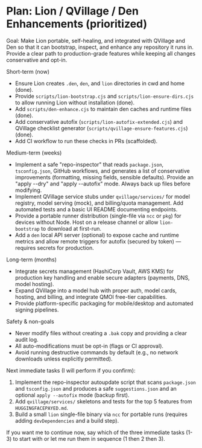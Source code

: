 # Plan: Lion / QVillage / Den Enhancements (prioritized)

Goal: Make Lion portable, self-healing, and integrated with QVillage and Den so that it can bootstrap, inspect, and enhance any repository it runs in. Provide a clear path to production-grade features while keeping all changes conservative and opt-in.

Short-term (now)
- Ensure Lion creates `.den`, `den`, and `lion` directories in cwd and home (done).
- Provide `scripts/lion-bootstrap.cjs` and `scripts/lion-ensure-dirs.cjs` to allow running Lion without installation (done).
- Add `scripts/den-enhance.cjs` to maintain den caches and runtime files (done).
- Add conservative autofix (`scripts/lion-autofix-extended.cjs`) and QVillage checklist generator (`scripts/qvillage-ensure-features.cjs`) (done).
- Add CI workflow to run these checks in PRs (scaffolded).

Medium-term (weeks)
- Implement a safe "repo-inspector" that reads `package.json`, `tsconfig.json`, GitHub workflows, and generates a list of conservative improvements (formatting, missing fields, sensible defaults). Provide an "apply --dry" and "apply --autofix" mode. Always back up files before modifying.
- Implement QVillage service stubs under `qvillage/services/` for model registry, model serving (mock), and billing/quota management. Add automated tests and a basic UI README documenting endpoints.
- Provide a portable runner distribution (single-file via `ncc` or `pkg`) for devices without Node. Host on a release channel or allow `lion-bootstrap` to download at first-run.
- Add a `den` local API server (optional) to expose cache and runtime metrics and allow remote triggers for autofix (secured by token) — requires secrets for production.

Long-term (months)
- Integrate secrets management (HashiCorp Vault, AWS KMS) for production key handling and enable secure adapters (payments, DNS, model hosting).
- Expand QVillage into a model hub with proper auth, model cards, hosting, and billing, and integrate QMOI free-tier capabilities.
- Provide platform-specific packaging for mobile/desktop and automated signing pipelines.

Safety & non-goals
- Never modify files without creating a `.bak` copy and providing a clear audit log.
- All auto-modifications must be opt-in (flags or CI approval).
- Avoid running destructive commands by default (e.g., no network downloads unless explicitly permitted).

Next immediate tasks (I will perform if you confirm):
1. Implement the repo-inspector autoupdate script that scans `package.json` and `tsconfig.json` and produces a safe `suggestions.json` and an optional `apply --autofix` mode (backup first).
2. Add `qvillage/services/` skeletons and tests for the top 5 features from `HUGGINGFACEPAYED.md`.
3. Build a small `lion` single-file binary via `ncc` for portable runs (requires adding `devDependencies` and a build step).

If you want me to continue now, say which of the three immediate tasks (1-3) to start with or let me run them in sequence (1 then 2 then 3).
